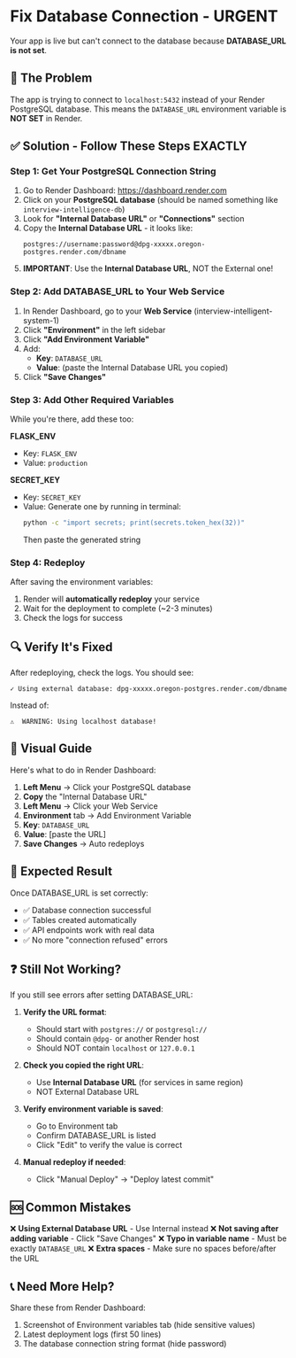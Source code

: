 # Fix Database Connection - URGENT

Your app is live but can't connect to the database because **DATABASE_URL is not set**.

## 🚨 The Problem

The app is trying to connect to `localhost:5432` instead of your Render PostgreSQL database.
This means the `DATABASE_URL` environment variable is **NOT SET** in Render.

## ✅ Solution - Follow These Steps EXACTLY

### Step 1: Get Your PostgreSQL Connection String

1. Go to Render Dashboard: https://dashboard.render.com
2. Click on your **PostgreSQL database** (should be named something like `interview-intelligence-db`)
3. Look for **"Internal Database URL"** or **"Connections"** section
4. Copy the **Internal Database URL** - it looks like:
   ```
   postgres://username:password@dpg-xxxxx.oregon-postgres.render.com/dbname
   ```
5. **IMPORTANT**: Use the **Internal Database URL**, NOT the External one!

### Step 2: Add DATABASE_URL to Your Web Service

1. In Render Dashboard, go to your **Web Service** (interview-intelligent-system-1)
2. Click **"Environment"** in the left sidebar
3. Click **"Add Environment Variable"**
4. Add:
   - **Key**: `DATABASE_URL`
   - **Value**: (paste the Internal Database URL you copied)
5. Click **"Save Changes"**

### Step 3: Add Other Required Variables

While you're there, add these too:

**FLASK_ENV**
- Key: `FLASK_ENV`
- Value: `production`

**SECRET_KEY**
- Key: `SECRET_KEY`
- Value: Generate one by running in terminal:
  ```bash
  python -c "import secrets; print(secrets.token_hex(32))"
  ```
  Then paste the generated string

### Step 4: Redeploy

After saving the environment variables:
1. Render will **automatically redeploy** your service
2. Wait for the deployment to complete (~2-3 minutes)
3. Check the logs for success

## 🔍 Verify It's Fixed

After redeploying, check the logs. You should see:
```
✓ Using external database: dpg-xxxxx.oregon-postgres.render.com/dbname
```

Instead of:
```
⚠️  WARNING: Using localhost database!
```

## 📸 Visual Guide

Here's what to do in Render Dashboard:

1. **Left Menu** → Click your PostgreSQL database
2. **Copy** the "Internal Database URL"
3. **Left Menu** → Click your Web Service
4. **Environment** tab → Add Environment Variable
5. **Key**: `DATABASE_URL`
6. **Value**: [paste the URL]
7. **Save Changes** → Auto redeploys

## 🎯 Expected Result

Once DATABASE_URL is set correctly:
- ✅ Database connection successful
- ✅ Tables created automatically
- ✅ API endpoints work with real data
- ✅ No more "connection refused" errors

## ❓ Still Not Working?

If you still see errors after setting DATABASE_URL:

1. **Verify the URL format**:
   - Should start with `postgres://` or `postgresql://`
   - Should contain `@dpg-` or another Render host
   - Should NOT contain `localhost` or `127.0.0.1`

2. **Check you copied the right URL**:
   - Use **Internal Database URL** (for services in same region)
   - NOT External Database URL

3. **Verify environment variable is saved**:
   - Go to Environment tab
   - Confirm DATABASE_URL is listed
   - Click "Edit" to verify the value is correct

4. **Manual redeploy if needed**:
   - Click "Manual Deploy" → "Deploy latest commit"

## 🆘 Common Mistakes

❌ **Using External Database URL** - Use Internal instead
❌ **Not saving after adding variable** - Click "Save Changes"
❌ **Typo in variable name** - Must be exactly `DATABASE_URL`
❌ **Extra spaces** - Make sure no spaces before/after the URL

## 📞 Need More Help?

Share these from Render Dashboard:
1. Screenshot of Environment variables tab (hide sensitive values)
2. Latest deployment logs (first 50 lines)
3. The database connection string format (hide password)
